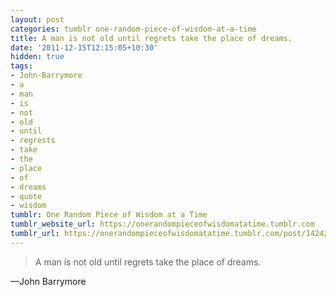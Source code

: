 ```yaml
---
layout: post
categories: tumblr one-random-piece-of-wisdom-at-a-time
title: A man is not old until regrets take the place of dreams.
date: '2011-12-15T12:15:05+10:30'
hidden: true
tags:
- John-Barrymore
- a
- man
- is
- not
- old
- until
- regrests
- take
- the
- place
- of
- dreams
- quote
- wisdom
tumblr: One Random Piece of Wisdom at a Time
tumblr_website_url: https://onerandompieceofwisdomatatime.tumblr.com
tumblr_url: https://onerandompieceofwisdomatatime.tumblr.com/post/14242274710/a-man-is-not-old-until-regrets-take-the-place-of
---
```

> A man is not old until regrets take the place of dreams.

—John Barrymore&nbsp;

